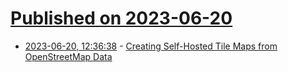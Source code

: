 # [Published on 2023-06-20](index.md)

* [2023-06-20, 12:36:38](https://lobste.rs/s/84wg6t/creating_self_hosted_tile_maps_from) - [Creating Self-Hosted Tile Maps from OpenStreetMap Data](https://terinstock.com/post/2023/06/Creating-Self-Hosted-Tile-Maps-from-OpenStreetMap-Data/)
